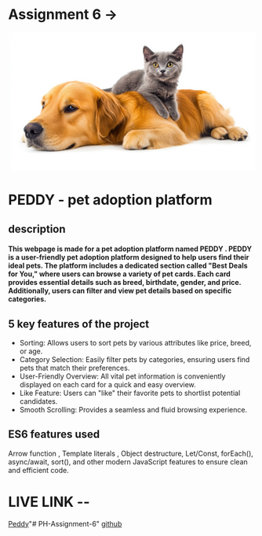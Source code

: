 
# Assignment 6 ->

![peddy](./images/pet.webp)

# **PEDDY** -  pet adoption platform

## description
#### This **webpage** is made for a pet adoption platform named **PEDDY** . PEDDY is a user-friendly pet adoption platform designed to help users find their ideal pets. The platform includes a dedicated section called "Best Deals for You," where users can browse a variety of pet cards. Each card provides essential details such as breed, birthdate, gender, and price. Additionally, users can filter and view pet details based on specific categories.

## 5 key features of the project

* Sorting: Allows users to sort pets by various attributes like price, breed, or age.
* Category Selection: Easily filter pets by categories, ensuring users find pets that match their preferences.
* User-Friendly Overview: All vital pet information is conveniently displayed on each card for a quick and easy overview.
* Like Feature: Users can "like" their favorite pets to shortlist potential candidates.
* Smooth Scrolling: Provides a seamless and fluid browsing experience.

## ES6 features used

Arrow function , Template literals , Object destructure, Let/Const, forEach(), async/await, sort(), and other modern JavaScript features to ensure clean and efficient code.

# LIVE LINK --

[Peddy](https://phassignment6arijit.netlify.app/)"# PH-Assignment-6" 
[github](https://imarijitbasu.github.io/PH-Assignment-6/)